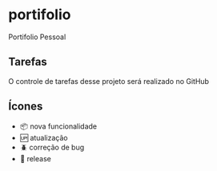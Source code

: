 # portifolio

Portifolio Pessoal

## Tarefas

O controle de tarefas desse projeto será realizado no GitHub

## Ícones


- :package: nova funcionalidade
- :up: atualização
- :beetle: correção de bug
- :checkered_flag: release
